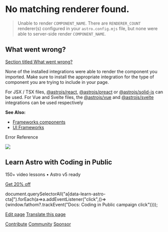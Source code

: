 No matching renderer found.
===========================

> Unable to render `COMPONENT_NAME`. There are `RENDERER_COUNT` renderer(s) configured in your `astro.config.mjs` file, but none were able to server-side render `COMPONENT_NAME`.

What went wrong?
----------------

[Section titled What went wrong?](#what-went-wrong)

None of the installed integrations were able to render the component you imported. Make sure to install the appropriate integration for the type of component you are trying to include in your page.

For JSX / TSX files, [@astrojs/react](/en/guides/integrations-guide/react/), [@astrojs/preact](/en/guides/integrations-guide/preact/) or [@astrojs/solid-js](/en/guides/integrations-guide/solid-js/) can be used. For Vue and Svelte files, the [@astrojs/vue](/en/guides/integrations-guide/vue/) and [@astrojs/svelte](/en/guides/integrations-guide/svelte/) integrations can be used respectively

**See Also:**

*   [Frameworks components](/en/guides/framework-components/)
*   [UI Frameworks](/en/guides/integrations-guide/#official-integrations)

Error Reference

![](/_astro/CodingInPublic.DpaYu7Qd_5sx41.webp)

Learn Astro with **Coding in Public**
-------------------------------------

150+ video lessons • Astro v5 ready

[Get 20% off](https://learnastro.dev?code=ASTRO_PROMO)

document.querySelectorAll("a\[data-learn-astro-cta\]").forEach(a=>a.addEventListener("click",()=>{window.fathom?.trackEvent("Docs: Coding in Public campaign click")}));

[Edit page](https://github.com/withastro/astro/blob/main/packages/astro/src/core/errors/errors-data.ts) [Translate this page](https://contribute.docs.astro.build/guides/i18n/)

[Contribute](/en/contribute/) [Community](https://astro.build/chat) [Sponsor](https://opencollective.com/astrodotbuild)